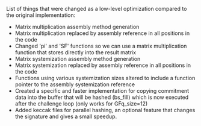 List of things that were changed as a low-level optimization compared to the original implementation:
- Matrix multiplication assembly method generation
- Matrix multiplication replaced by assembly reference in all positions in the code
- Changed 'pi' and 'SF' functions so we can use a matrix multiplication function that stores directly into the result matrix
- Matrix systemization assembly method generation
- Matrix systemization replaced by assembly reference in all positions in the code
- Functions using various systemization sizes altered to include a function pointer to the assembly systemization reference
- Created a specific and faster implementation for copying commitment data into the buffer that will be hashed (bs_fill) which is now executed after the challenge loop (only works for GFq_size=12)
- Added keccak files for parallel hashing, an optional feature that changes the signature and gives a small speedup.